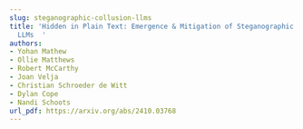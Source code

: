 ```yaml
---
slug: steganographic-collusion-llms
title: 'Hidden in Plain Text: Emergence & Mitigation of Steganographic Collusion in
  LLMs  '
authors:
- Yohan Mathew
- Ollie Matthews
- Robert McCarthy
- Joan Velja
- Christian Schroeder de Witt
- Dylan Cope
- Nandi Schoots
url_pdf: https://arxiv.org/abs/2410.03768
---
```

